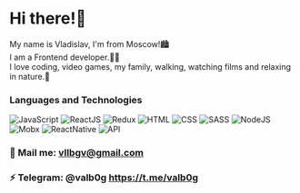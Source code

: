 # Hi there!👋

My name is Vladislav, I'm from Moscow!🏙 <br />
I am a Frontend developer.👨‍💻 <br />
I love coding, video games, my family, walking, watching films and relaxing in nature.🕺 <br />


### Languages and Technologies
![JavaScript](https://img.shields.io/badge/-JavaScript-090909?style=for-the-badge&logo=JavaScript)
![ReactJS](https://img.shields.io/badge/-React-090909?style=for-the-badge&logo=React)
![Redux](https://img.shields.io/badge/-Redux-090909?style=for-the-badge&logo=Redux)
![HTML](https://img.shields.io/badge/-HTML-090909?style=for-the-badge&logo=html5)
![CSS](https://img.shields.io/badge/-CSS-090909?style=for-the-badge&logo=css3)
![SASS](https://img.shields.io/badge/-SASS-090909?style=for-the-badge&logo=sass)
![NodeJS](https://img.shields.io/badge/-NodeJs-090909?style=for-the-badge&logo=Node)
![Mobx](https://img.shields.io/badge/-Mobx-090909?style=for-the-badge&logo=Mobx)
![ReactNative](https://img.shields.io/badge/-ReactNative-090909?style=for-the-badge&logo=ReactNative)
![API](https://img.shields.io/badge/-REST&#032;API-090909?style=for-the-badge)

### 💬 Mail me: vllbgv@gmail.com
### ⚡️ Telegram: @valb0g https://t.me/valb0g

